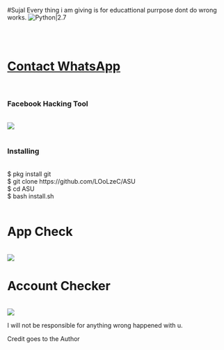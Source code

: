 #Sujal Every thing i am giving is for educattional purrpose dont do wrong works.
![Python|2.7](https://img.shields.io/badge/Python-2.7-blue.svg)
<div <img src ="https://github.com/LOoLzeC/ASU/blob/master/raw/snake.png"/><br></div>
<br><h1><a href="https://api.whatsapp.com/send?phone=62895353484895&text=helo%20admin%20i%20want%20to%20buy,%20ASU%20TOOLKIT">Contact WhatsApp </a></h1><br><h3> Facebook  Hacking Tool</h3><br>
<img src="https://github.com/LOoLzeC/ASU/blob/master/raw/IMG-20190405-WA0003.jpg"/>
<br><br>
<h3>Installing</h3><br>
$ pkg install git<br>
$ git clone https://github.com/LOoLzeC/ASU<br>
$ cd ASU<br>
$ bash install.sh<br><br>
<h1>App Check</h1><br>
<img src="https://raw.githubusercontent.com/LOoLzeC/ASU/master/raw/_20190531_050033.JPG"/>
<br><h1>Account Checker</h1><br>
<img src="https://raw.githubusercontent.com/LOoLzeC/ASU/master/raw/2019_05_18_17_27_51.png"/>


I will not be responsible for anything wrong happened with u.


Credit goes to the Author
